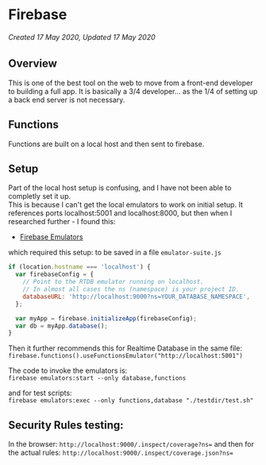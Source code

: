 # Firebase

###### Created 17 May 2020, Updated 17 May 2020

## Overview

This is one of the best tool on the web to move from a front-end developer to building a full app. It is basically a 3/4 developer... as the 1/4 of setting up a back end server is not necessary.

## Functions

Functions are built on a local host and then sent to firebase.

## Setup

Part of the local host setup is confusing, and I have not been able to completly set it up.  
This is because I can't get the local emulators to work on initial setup. It references ports localhost:5001 and localhost:8000, but then when I researched further - I found this:

- [Firebase Emulators](https://firebase.google.com/docs/emulator-suite/connect_and_prototype?authuser=0&database=RTDB#web)

which required this setup: to be saved in a file `emulator-suite.js`

```javascript
if (location.hostname === 'localhost') {
  var firebaseConfig = {
    // Point to the RTDB emulator running on localhost.
    // In almost all cases the ns (namespace) is your project ID.
    databaseURL: 'http://localhost:9000?ns=YOUR_DATABASE_NAMESPACE',
  };

  var myApp = firebase.initializeApp(firebaseConfig);
  var db = myApp.database();
}
```

Then it further recommends this for Realtime Database in the same file: `firebase.functions().useFunctionsEmulator("http://localhost:5001")`

The code to invoke the emulators is:  
`firebase emulators:start --only database,functions`

and for test scripts:  
`firebase emulators:exec --only functions,database "./testdir/test.sh"`

## Security Rules testing:

In the browser:
`http://localhost:9000/.inspect/coverage?ns=` and then for the actual rules:
`http://localhost:9000/.inspect/coverage.json?ns=`
